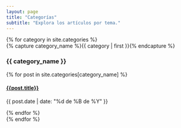 ```yaml
---
layout: page
title: "Categorías"
subtitle: "Explora los artículos por tema."
---
```


<div id="archives">
{% for category in site.categories %}
  <div class="archive-group">
    {% capture category_name %}{{ category | first }}{% endcapture %}
    <h3 id="#{{ category_name | slugify }}">{{ category_name }}</h3>
    <a name="{{ category_name | slugify }}"></a>
    {% for post in site.categories[category_name] %}
    <article class="archive-item">
      <h4><a href="{{ root_url }}{{ post.url }}">{{post.title}}</a></h4>
      <p class="post-meta">
        <time datetime="{{ post.date | date_to_xmlschema }}">{{ post.date | date: "%d de %B de %Y" }}</time>
      </p>
    </article>
    {% endfor %}
  </div>
{% endfor %}
</div>
